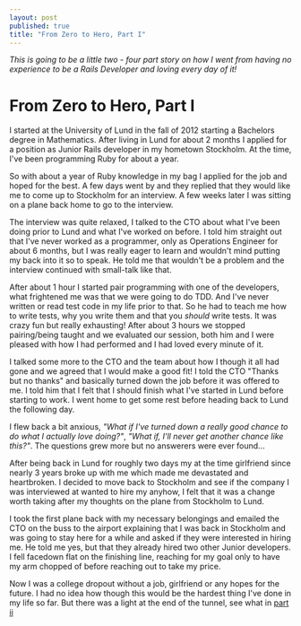 ```yaml
---
layout: post
published: true
title: "From Zero to Hero, Part I"
---
```


_This is going to be a little two - four part story on how I went from
having no experience to be a Rails Developer and loving every day of it!_

# From Zero to Hero, Part I
I started at the University of Lund in the fall of 2012 starting a
Bachelors degree in Mathematics.
After living in Lund for about 2 months I applied for a position as
Junior Rails developer in my hometown Stockholm. At the time, I've been
programming Ruby for about a year.

  So with about a year of Ruby knowledge in my bag I applied for the
job and hoped for the best. A few days went by and they replied that
they would like me to come up to Stockholm for an interview. A few
weeks later I was sitting on a plane back home to go to the interview.

  The interview was quite relaxed, I talked to the CTO about what I've
been doing prior to Lund and what I've worked on before. I told him
straight out that I've never worked as a programmer, only as Operations
Engineer for about 6 months, but I was really eager to learn and
wouldn't mind putting my back into it so to speak. He told me that
wouldn't be a problem and the interview continued with small-talk
like that.

  After about 1 hour I started pair programming with one of the
developers, what frightened me was that we were going to do TDD.
And I've never written or read test code in my life prior to that. So
he had to teach me how to write tests, why you write them and that you
_should_ write tests. It was crazy fun but really exhausting!
After about 3 hours we stopped pairing/being taught and we evaluated
our session, both him and I were pleased with how I had performed and I
had loved every minute of it.

  I talked some more to the CTO and the team about how I though it all
had gone and we agreed that I would make a good fit! I told the CTO
"Thanks but no thanks" and basically turned down the job before it was
offered to me. I told him that I felt that I should finish what I've
started in Lund before starting to work. I went home to get some rest
before heading back to Lund the following day.

  I flew back a bit anxious, _"What if I've turned down a really good
chance to do what I actually love doing?"_, _"What if, I'll never
get another chance like this?"_. The questions grew more but no
answerers were ever found...

  After being back in Lund for roughly two days my at the time
girlfriend since nearly 3 years broke up with me which made me
devastated and heartbroken. I decided to move back to Stockholm and see
if the company I was interviewed at wanted to hire my anyhow, I felt
that it was a change worth taking after my thoughts on the plane from
Stockholm to Lund.

  I took the first plane back with my necessary belongings and emailed
the CTO on the buss to the airport explaining that I was back in
Stockholm and was going to stay here for a while and asked if they were
interested in hiring me.  He told me yes, but that they already hired
two other Junior developers.
I fell facedown flat on the finishing line, reaching for my goal only
to have my arm chopped of before reaching out to take my price.

  Now I was a college dropout without a job, girlfriend or any hopes
for the future. I had no idea how though this would be the hardest
thing I've done in my life so far. But there was a light at the end of
the tunnel, see what in [part ii][part_ii]

[part_ii]:http://blog.teoljungberg.com/from-zero-to-hero-part-2
